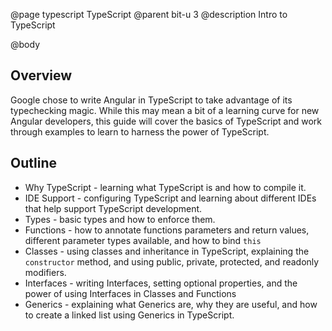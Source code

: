 @page typescript TypeScript
@parent bit-u 3
@description Intro to TypeScript

@body

## Overview

Google chose to write Angular in TypeScript to take advantage of its typechecking magic. While this may mean a bit of a learning curve for new Angular developers, this guide will cover the basics of TypeScript and work through examples to learn to harness the power of TypeScript.

## Outline
- Why TypeScript - learning what TypeScript is and how to compile it.
- IDE Support - configuring TypeScript and learning about different IDEs that help support TypeScript development.
- Types - basic types and how to enforce them. 
- Functions - how to annotate functions parameters and return values, different parameter types available, and how to bind ``this``
- Classes - using classes and inheritance in TypeScript, explaining the ``constructor`` method, and using public, private, protected, and readonly modifiers. 
- Interfaces - writing Interfaces, setting optional properties, and the power of using Interfaces in Classes and Functions
- Generics - explaining what Generics are, why they are useful, and how to create a linked list using Generics in TypeScript.

